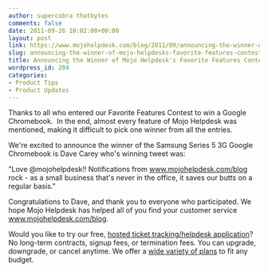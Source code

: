 ```yaml
---
author: supercobra thatbytes
comments: false
date: 2011-09-26 10:02:00+00:00
layout: post
link: https://www.mojohelpdesk.com/blog/2011/09/announcing-the-winner-of-mojo-helpdesks-favorite-features-contest/
slug: announcing-the-winner-of-mojo-helpdesks-favorite-features-contest
title: Announcing the Winner of Mojo Helpdesk's Favorite Features Contest
wordpress_id: 204
categories:
- Product Tips
- Product Updates
---
```


Thanks to all who entered our Favorite Features Contest to win a Google Chromebook.  In the end, almost every feature of Mojo Helpdesk was mentioned, making it difficult to pick one winner from all the entries.







We're excited to announce the winner of the Samsung Series 5 3G Google Chromebook is Dave Carey who's winning tweet was:




"Love @mojohelpdesk!! Notifications from www.mojohelpdesk.com/blog rock - as a small business that's never in the office, it saves our butts on a regular basis."







Congratulations to Dave, and thank you to everyone who participated. We hope Mojo Helpdesk has helped all of you find your customer service www.mojohelpdesk.com/blog.










Would you like to try our free, [ hosted ticket tracking/helpdesk application](http://www.mojohelpdesk.com/)? No long-term contracts, signup fees, or termination fees. You can upgrade, downgrade, or cancel anytime. We offer a [wide variety of plans](http://signup.mojohelpdesk.com/signup) to fit any budget.



